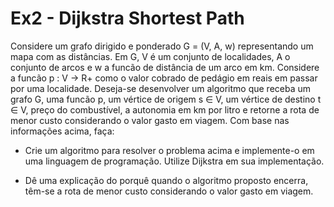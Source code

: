 # Ex2 - Dijkstra Shortest Path

Considere um grafo dirigido e ponderado G = (V, A, w) representando um mapa com as distâncias.
Em G, V é um conjunto de localidades, A o conjunto de arcos e w a funcão de distância de um arco em km. 
Considere a funcão p : V -> R+ como o valor cobrado de pedágio em reais em passar por uma localidade. 
Deseja-se desenvolver um algoritmo que receba um grafo G, uma funcão p, um vértice de origem s ∈ V, 
um vértice de destino t ∈ V, preço do combustível, a autonomia em km por litro e retorne
a rota de menor custo considerando o valor gasto em viagem. Com base nas informações acima, faça:

- Crie um algoritmo para resolver o problema acima e implemente-o em uma linguagem de
programação. Utilize Dijkstra em sua implementação.

- Dê uma explicação do porquê quando o algoritmo proposto encerra, têm-se a rota de menor
custo considerando o valor gasto em viagem.
